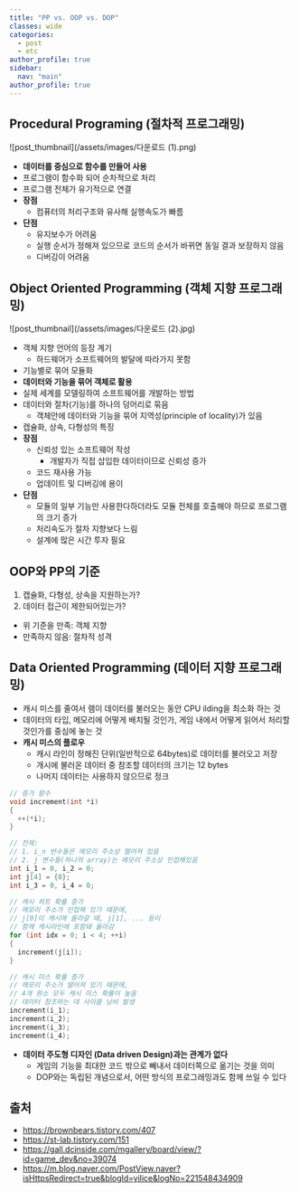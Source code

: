 ```yaml
---
title: "PP vs. OOP vs. DOP"
classes: wide
categories: 
  - post
  - etc
author_profile: true
sidebar:
  nav: "main"
author_profile: true
---
```


## Procedural Programing (절차적 프로그래밍)
![post_thumbnail](/assets/images/다운로드 (1).png)
* **데이터를 중심으로 함수를 만들어 사용**
* 프로그램이 함수화 되어 순차적으로 처리
* 프로그램 전체가 유기적으로 연결
* **장점**
  * 컴퓨터의 처리구조와 유사해 실행속도가 빠름
* **단점**
  * 유지보수가 어려움
  * 실행 순서가 정해져 있으므로 코드의 순서가 바뀌면 동일 결과 보장하지 않음
  * 디버깅이 어려움

## Object Oriented Programming (객체 지향 프로그래밍)
![post_thumbnail](/assets/images/다운로드 (2).jpg)
* 객체 지향 언어의 등장 계기
  * 하드웨어가 소프트웨어의 발달에 따라가지 못함
* 기능별로 묶어 모듈화
* **데이터와 기능을 묶어 객체로 활용**
* 실제 세계를 모델링하여 소프트웨어를 개발하는 방법
* 데이터와 절차(기능)를 하나의 덩어리로 묶음
  * 객체안에 데이터와 기능을 묶어 지역성(principle of locality)가 있음
* 캡슐화, 상속, 다형성의 특징
* **장점**
  * 신뢰성 있는 소프트웨어 작성
    * 개발자가 직접 삽입한 데이터이므로 신뢰성 증가
  * 코드 재사용 가능
  * 업데이트 및 디버깅에 용이
* **단점**
  * 모듈의 일부 기능만 사용한다하더라도 모듈 전체를 호출해야 하므로 프로그램의 크기 증가
  * 처리속도가 절차 지향보다 느림
  * 설계에 많은 시간 투자 필요

## OOP와 PP의 기준
1. 캡슐화, 다형성, 상속을 지원하는가?
2. 데이터 접근이 제한되어있는가?
  * 위 기준을 만족: 객체 지향
  * 만족하지 않음: 절차적 성격

## Data Oriented Programming (데이터 지향 프로그래밍)
* 캐시 미스를 줄여서 램이 데이터를 불러오는 동안 CPU ilding을 최소화 하는 것
* 데이터의 타입, 메모리에 어떻게 배치될 것인가, 게임 내에서 어떻게 읽어서 처리할 것인가를 중심에 놓는 것
* **캐시 미스의 플로우**
  * 캐시 라인이 정해진 단위(일반적으로 64bytes)로 데이터를 불러오고 저장
  * 개시에 불러온 데이터 중 참조할 데이터의 크기는 12 bytes
  * 나머지 데이터는 사용하지 않으므로 정크

```c++
// 증가 함수
void increment(int *i)
{
  ++(*i);
}

// 전제:
// 1. i_n 뱐수들은 메모리 주소상 떨어져 있음
// 2. j 변수들(하나의 array)는 메모리 주소상 인접해있음
int i_1 = 0, i_2 = 0; 
int j[4] = {0};
int i_3 = 0, i_4 = 0;

// 캐시 히트 확률 증가
// 메모리 주소가 인접해 있기 때문에,
// j[0]이 캐시에 올라갈 때, j[1], ... 등이
// 함께 캐시라인에 포함돼 올라감
for (int idx = 0; i < 4; ++i)
{
  increment(j[i]);
}

// 캐시 미스 확률 증가
// 메모리 주소가 떨어져 있기 때문에,
// 4개 원소 모두 캐시 미스 확률이 높음
// 데이터 참조하는 데 사이클 낭비 발생
increment(i_1);
increment(i_2);
increment(i_3);
increment(i_4);
```
* **데이터 주도형 디자인 (Data driven Design)과는 관계가 없다**
  * 게임의 기능을 최대한 코드 밖으로 빼내서 데이터쪽으로 옮기는 것을 의미
  * DOP와는 독립된 개념으로서, 어떤 방식의 프로그래밍과도 함께 쓰일 수 있다

## 출처
* <https://brownbears.tistory.com/407>
* <https://st-lab.tistory.com/151>
* <https://gall.dcinside.com/mgallery/board/view/?id=game_dev&no=39074>
* <https://m.blog.naver.com/PostView.naver?isHttpsRedirect=true&blogId=yilice&logNo=221548434909>